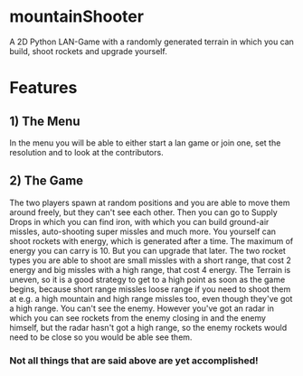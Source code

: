 # mountainShooter
A 2D Python LAN-Game with a randomly generated terrain in which you can build, shoot rockets and upgrade yourself.
# Features
## 1) The Menu
In the menu you will be able to either start a lan game or join one, set the resolution and to look at the contributors.
## 2) The Game
The two players spawn at random positions and you are able to move them around freely, but they can't see each other. Then you can go to Supply Drops in which you can find iron, with which you can build ground-air missles, auto-shooting super missles and much more. You yourself can shoot rockets with energy, which is generated after a time. The maximum of energy you can carry is 10. But you can upgrade that later. The two rocket types you are able to shoot are small missles with a short range, that cost 2 energy and big missles with a high range, that cost 4 energy. The Terrain is uneven, so it is a good strategy to get to a high point as soon as the game begins, because short range missles loose range if you need to shoot them at e.g. a high mountain and high range missles too, even though they've got a high range. You can't see the enemy. However you've got an radar in which you can see rockets from the enemy closing in and the enemy himself, but the radar hasn't got a high range, so the enemy rockets would need to be close so you would be able see them.

### Not all things that are said above are yet accomplished!
